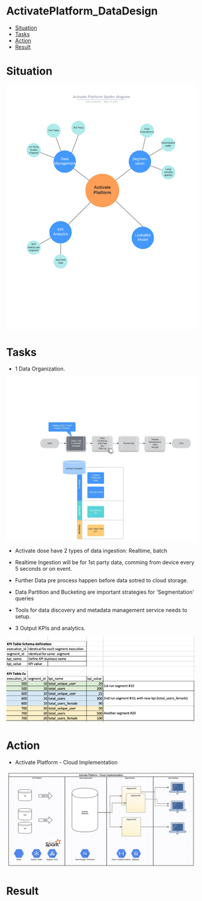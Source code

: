 # ActivatePlatform_DataDesign

- [Situation](#10) 
- [Tasks](#20) 
- [Action](#30) 
- [Result](#40) 


# <a name="10"></a>Situation   
<img src="./pics/Activate Platform Spider diagram.jpeg"  />


# <a name="20"></a>Tasks

- 1 Data Organization.  
<img src="./pics/DataOrganization_DetailedFlowchart.jpeg"  />

  - Activate dose have 2 types of data ingestion: Realtime, batch
  - Realtime Ingestion will be for 1st party data, comming from device every 5 seconds or on event.
  - Further Data pre process happen before data sotred to cloud storage. 
  - Data Partition and Bucketing are important strategies for 'Segmentation' queries
  - Tools for data discovery and metadata management service needs to setup.
  

- 3 Output KPIs and analytics.  
<img src="./pics/kpi_table.png"  />



# <a name="30"></a>Action

- Activate Platform - Cloud Implementation 
<img src="./pics/ActivatePlatform-CloudImplementation2.png"  />


# <a name="40"></a>Result
